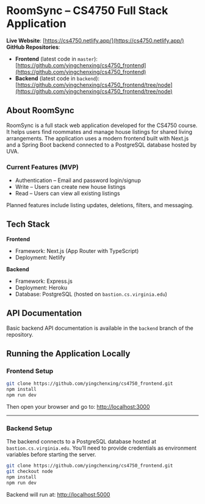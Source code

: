 # RoomSync – CS4750 Full Stack Application

**Live Website**: [https://cs4750.netlify.app/](https://cs4750.netlify.app/)  
**GitHub Repositories**:

- **Frontend** (latest code in `master`): [https://github.com/yingchenxing/cs4750_frontend](https://github.com/yingchenxing/cs4750_frontend)
- **Backend** (latest code in `backend`): [https://github.com/yingchenxing/cs4750_frontend/tree/node](https://github.com/yingchenxing/cs4750_frontend/tree/node)

## About RoomSync

RoomSync is a full stack web application developed for the CS4750 course. It helps users find roommates and manage house listings for shared living arrangements. The application uses a modern frontend built with Next.js and a Spring Boot backend connected to a PostgreSQL database hosted by UVA.

### Current Features (MVP)

- Authentication – Email and password login/signup
- Write – Users can create new house listings
- Read – Users can view all existing listings

Planned features include listing updates, deletions, filters, and messaging.

## Tech Stack

**Frontend**

- Framework: Next.js (App Router with TypeScript)
- Deployment: Netlify

**Backend**

- Framework: Express.js
- Deployment: Heroku
- Database: PostgreSQL (hosted on `bastion.cs.virginia.edu`)

## API Documentation

Basic backend API documentation is available in the `backend` branch of the repository.

## Running the Application Locally

### Frontend Setup

```bash
git clone https://github.com/yingchenxing/cs4750_frontend.git
npm install
npm run dev
```

Then open your browser and go to: [http://localhost:3000](http://localhost:3000)

---

### Backend Setup

The backend connects to a PostgreSQL database hosted at `bastion.cs.virginia.edu`. You’ll need to provide credentials as environment variables before starting the server.

```bash
git clone https://github.com/yingchenxing/cs4750_frontend.git
git checkout node
npm install
npm run dev
```

Backend will run at: [http://localhost:5000](http://localhost:5000)
